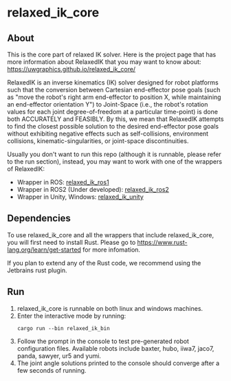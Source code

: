 # relaxed_ik_core
## About
This is the core part of relaxed IK solver. Here is the project page that has more information about RelaxedIK that you may want to know about: https://uwgraphics.github.io/relaxed_ik_core/

RelaxedIK is an inverse kinematics (IK) solver designed for robot platforms such that the conversion between Cartesian end-effector pose goals (such as "move the robot's right arm end-effector to position X, while maintaining an end-effector orientation Y") to Joint-Space (i.e., the robot's rotation values for each joint degree-of-freedom at a particular time-point) is done both ACCURATELY and FEASIBLY.  By this, we mean that RelaxedIK attempts to find the closest possible solution to the desired end-effector pose goals without exhibiting negative effects such as self-collisions, environment collisions, kinematic-singularities, or joint-space discontinuities.

Usually you don't want to run this repo (although it is runnable, please refer to the run section), instead, you may want to work with one of the wrappers of RelaxedIK:
+ Wrapper in ROS: [relaxed_ik_ros1](https://github.com/uwgraphics/relaxed_ik_ros1)
+ Wrapper in ROS2 (Under developed): [relaxed_ik_ros2](https://github.com/uwgraphics/relaxed_ik_ros2)
+ Wrapper in Unity, Windows: [relaxed_ik_unity](https://github.com/uwgraphics/relaxed_ik_unity)

## Dependencies
To use relaxed_ik_core and all the wrappers that include relaxed_ik_core, you will first need to install Rust. Please go to https://www.rust-lang.org/learn/get-started for more infomation.

If you plan to extend any of the Rust code, we recommend using the Jetbrains rust plugin.

## Run
1. relaxed_ik_core is runnable on both linux and windows machines.
2. Enter the interactive mode by running: 
	```
	cargo run --bin relaxed_ik_bin
	```
3. Follow the prompt in the console to test pre-generated robot configuration files. Available robots include baxter, hubo, iiwa7, jaco7, panda, sawyer, ur5 and yumi.
4. The joint angle solutions printed to the console should converge after a few seconds of running.

<!-- ## Test
1. Run the regression tests by running:
	```
	cargo test --test regression_test -- --nocapture
	```
2. Hide output from test execution by removing `-- --nocapture` and simply running:
	```
	cargo test --test regression_test
	```
3. All available pre-computed robots will be tested automatically during the regression test
4. Test outputs will be generated at `relaxed_ik_core/tests/[robot_name]/output`, and they are compared with expected outputs at `relaxed_ik_core/tests/[robot_name]/expected`
5. Note that the expected outputs are retrieved from `/rosout` when running relaxed_ik with the same robot, configurations and inputs on ROS Melodic, Ubuntu 18.04. The tests may fail at a different operating system such as windows. -->
